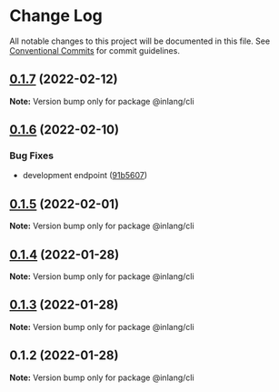 # Change Log

All notable changes to this project will be documented in this file.
See [Conventional Commits](https://conventionalcommits.org) for commit guidelines.

## [0.1.7](https://github.com/inlang/inlang/compare/@inlang/cli@0.1.6...@inlang/cli@0.1.7) (2022-02-12)

**Note:** Version bump only for package @inlang/cli





## [0.1.6](https://github.com/inlang/inlang/compare/@inlang/cli@0.1.5...@inlang/cli@0.1.6) (2022-02-10)


### Bug Fixes

* development endpoint ([91b5607](https://github.com/inlang/inlang/commit/91b5607b1153ee7ccc6feabeddaea9164af8e290))





## [0.1.5](https://github.com/inlang/inlang/compare/@inlang/cli@0.1.4...@inlang/cli@0.1.5) (2022-02-01)

**Note:** Version bump only for package @inlang/cli

## [0.1.4](https://github.com/inlang/inlang/compare/@inlang/cli@0.1.3...@inlang/cli@0.1.4) (2022-01-28)

**Note:** Version bump only for package @inlang/cli

## [0.1.3](https://github.com/inlang/inlang/compare/@inlang/cli@0.1.2...@inlang/cli@0.1.3) (2022-01-28)

**Note:** Version bump only for package @inlang/cli

## 0.1.2 (2022-01-28)

**Note:** Version bump only for package @inlang/cli
